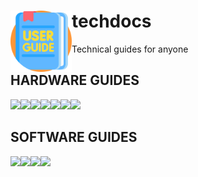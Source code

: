 <h2></h2><div>
<a href="../.."><img align="left" height="98" src="assets/logo.png" alt="logo"></a>
<h1>techdocs</h1>
<p>Technical guides for anyone</p>
</div><h2></h2>

## HARDWARE GUIDES

<a href="src/hisense-u7qf-guide.md"><img src="https://fakeimg.pl/800x400/00A293/fff/?text=U7QF" width="49.4%"/></a><a href=""><img src="https://fakeimg.pl/1x1/fff/fff/" width="1.2%"/></a><a href="src/samsung-hw-q60t-guide.md"><img src="https://fakeimg.pl/800x400/173A8C/fff/?text=HW-Q60T" width="49.4%"/></a><a href="src/xiaomi-redmi-note-4-guide.md"><img src="https://fakeimg.pl/800x400/FF6900/fff/?text=REDMI NOTE 4" width="49.4%"/></a><a href=""><img src="https://fakeimg.pl/1x1/fff/fff/" width="1.2%"/></a><a href="src/nvidia-shield-pro-guide.md"><img src="https://fakeimg.pl/800x400/76D300/fff/?text=SHIELD%20PRO" width="49.4%"/></a><a href="src/zidoo-z9x-guide.md"><img src="https://fakeimg.pl/800x400/00F8D8/fff/?text=Z9X" width="49.4%"/></a></a>

## SOFTWARE GUIDES

<a href="src/jdownloader-guide.md"><img src="https://fakeimg.pl/800x400/75B410/fff/?text=JDOWNLOADER" width="49.5%"/></a><a><img src="https://fakeimg.pl/1x1/fff/fff/" width="1%"/></a><a href="src/zidoo-hometheater-guide.md"><img src="https://fakeimg.pl/800x400/834FE5/fff/?text=HOMETHEATER" width="49.5%"/></a><a href="src/kodi-guide.md"><img src="https://fakeimg.pl/800x400/17B2E7/fff/?text=KODI" width="49.5%"/></a>
